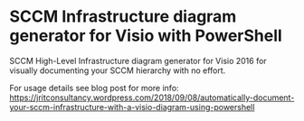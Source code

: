 # SCCM Infrastructure diagram generator for Visio with PowerShell
SCCM High-Level Infrastructure diagram generator for Visio 2016 for visually documenting your SCCM hierarchy with no effort.

For usage details see blog post for more info: 
https://jritconsultancy.wordpress.com/2018/09/08/automatically-document-your-sccm-infrastructure-with-a-visio-diagram-using-powershell
